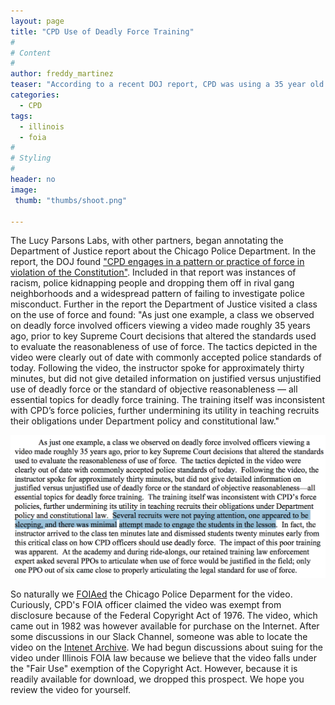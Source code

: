 ```yaml
---
layout: page
title: "CPD Use of Deadly Force Training"
#
# Content
#
author: freddy_martinez
teaser: "According to a recent DOJ report, CPD was using a 35 year old video on the use of deadly force by officers. Included in that report was a suggestion that one CPD recruit 'appeared to be sleeping' which prompted us to FOIA for the video."
categories:
  - CPD
tags:
  - illinois
  - foia
#
# Styling
#
header: no
image:
 thumb: "thumbs/shoot.png"

---
```


The Lucy Parsons Labs, with other partners, began annotating the Department of Justice report about the Chicago Police Department. In the report, the DOJ found ["CPD engages in a pattern or practice of force in violation of the Constitution"](https://www.justice.gov/opa/file/925846/download). Included in that report was instances of racism, police kidnapping people and dropping them off in rival gang neighborhoods and a widespread pattern of failing to investigate police misconduct. Further in the report the Department of Justice visited a class on the use of force and found: "As just one example, a class we observed on deadly force involved officers viewing a video made roughly 35 years ago, prior to key Supreme Court decisions that altered the standards used to evaluate the reasonableness of use of force. The tactics depicted in the video were clearly out of date with commonly accepted police standards of today. Following the video, the instructor spoke for approximately thirty minutes, but did not give detailed information on justified versus unjustified use of deadly force or the standard of objective reasonableness — all essential topics for deadly force training. The training itself was inconsistent with CPD’s force policies, further undermining its utility in teaching recruits their obligations under Department policy and constitutional law."

![Use of Force](/images/UseOfForce.png)

So naturally we [FOIAed](https://www.muckrock.com/foi/chicago-169/chicago-police-training-video-31943/?#comms) the Chicago Police Deparment for the video. Curiously, CPD's FOIA officer claimed the video was exempt from disclosure because of the Federal Copyright Act of 1976.  The video, which came out in 1982 was however available for purchase on the Internet. After some discussions in our Slack Channel, someone was able to locate the video on the [Intenet Archive](https://archive.org/details/shootdontshoot). We had begun discussions about suing for the video under Illinois FOIA law because we believe that the video falls under the "Fair Use" exemption of the Copyright Act. However, because it is readily available for download, we dropped this prospect. We hope you review the video for yourself. 
